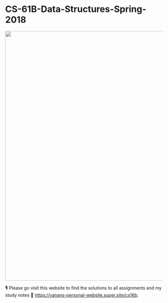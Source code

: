 # CS-61B-Data-Structures-Spring-2018
<img src="https://user-images.githubusercontent.com/32408164/130325384-92a2dfea-fbe5-46b8-9ced-2d509355dbfb.png" width="800px">

:studio_microphone: Please go visit this website to find the solutions to all assignments and my study notes 
:paperclip: https://yanans-personal-website.super.site/cs16b. 
